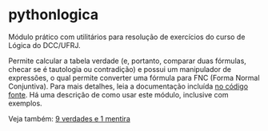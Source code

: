 # pythonlogica

Módulo prático com utilitários para resolução de exercícios do curso de Lógica do DCC/UFRJ.

Permite calcular a tabela verdade (e, portanto, comparar duas fórmulas, checar se é tautologia ou contradição) e possui um manipulador de expressões, o qual permite converter uma fórmula para FNC (Forma Normal Conjuntiva). Para mais detalhes, leia a documentação incluída [no código fonte](logica.py). Há uma descrição de como usar este módulo, inclusive com exemplos.

Veja também: [9 verdades e 1 mentira](https://gist.github.com/denilsonsa/50e83a12a4d3d230ff172d0d37085168)

